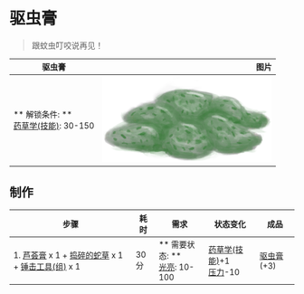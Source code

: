 # 驱虫膏  
> 跟蚊虫叮咬说再见！  
  
  驱虫膏  |   图片   
 ----  |  ----:   
 ** 解锁条件: **<br>[药草学(技能)](Skill_Herbology.md): 30-150  |  <img decoding="async" src="Sprite/BugRepellant.png" href="a.md" style="max-width:300px;max-height:300px;">   
  
## 制作  
步骤  |  耗时  |  需求  |  状态变化  |  成品  
----  |  ----  |  ----  |  ----  |  ----  
1. [芦荟膏](AloeVeraGel.md) x 1 + [捣碎的蛇草](SnakeGrassGround.md) x 1 + [锤击工具(组)](GpTag_Hammer.md) x 1  |  30分  |  ** 需要状态: **<br>[光亮](Light.md): 10-100  |  [药草学(技能)](Skill_Herbology.md)+1<br>[压力](Stress.md)-10  |  [驱虫膏](BugRepellent.md)(+3)  
